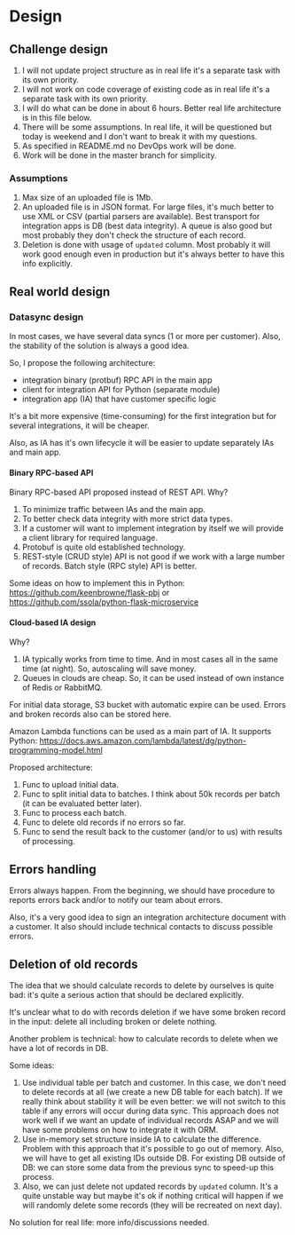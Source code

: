 # Design

## Challenge design

1. I will not update project structure
as in real life it's a separate task with its own priority.
2. I will not work on code coverage of existing code
as in real life it's a separate task with its own priority.
3. I will do what can be done in about 6 hours.
Better real life architecture is in this file below.
4. There will be some assumptions. In real life, it will
be questioned but today is weekend and I don't want to
break it with my questions.
5. As specified in README.md no DevOps work will be done.
6. Work will be done in the master branch for simplicity.

### Assumptions

1. Max size of an uploaded file is 1Mb.
2. An uploaded file is in JSON format. For large files, it's much better
to use XML or CSV (partial parsers are available). Best
transport for integration apps is DB (best data integrity).
A queue is also good but most probably
they don't check the structure of each record.
3. Deletion is done with usage of `updated` column. Most
probably it will work good enough even in production
but it's always better to have this info explicitly.


## Real world design

### Datasync design

In most cases, we have several data syncs (1 or more per customer).
Also, the stability of the solution is always a good idea.

So, I propose the following architecture:
- integration binary (protbuf) RPC API in the main app
- client for integration API for Python (separate module)
- integration app (IA) that have customer specific logic

It's a bit more expensive (time-consuming) for the first integration
but for several integrations, it will be cheaper.

Also, as IA has it's own lifecycle it will be easier
to update separately IAs and main app.

#### Binary RPC-based API

Binary RPC-based API proposed instead of REST API. Why?
1. To minimize traffic between IAs and the main app.
2. To better check data integrity with more strict data types.
3. If a customer will want to implement integration by itself
we will provide a client library for required language.
4. Protobuf is quite old established technology.
5. REST-style (CRUD style) API is not good if we work with a large number of records. Batch style (RPC style) API is better.

Some ideas on how to implement this in Python: https://github.com/keenbrowne/flask-pbj
or https://github.com/ssola/python-flask-microservice


#### Cloud-based IA design

Why?
1. IA typically works from time to time. And in most cases
all in the same time (at night). So, autoscaling will
save money.
2. Queues in clouds are cheap. So, it can be used instead
of own instance of Redis or RabbitMQ.

For initial data storage, S3 bucket with automatic expire
can be used. Errors and broken records also can be stored
here.

Amazon Lambda functions can be used as a main part of IA.
It supports Python: https://docs.aws.amazon.com/lambda/latest/dg/python-programming-model.html

Proposed architecture:
1. Func to upload initial data.
2. Func to split initial data to batches. I think about 50k
records per batch (it can be evaluated better later).
3. Func to process each batch.
4. Func to delete old records if no errors so far.
5. Func to send the result back to the customer (and/or to us)
with results of processing.


## Errors handling

Errors always happen. From the beginning, we should have
procedure to reports errors back and/or to notify our team
about errors.

Also, it's a very good idea to sign an integration architecture
document with a customer. It also should include technical
contacts to discuss possible errors.


## Deletion of old records

The idea that we should calculate records to delete by ourselves
is quite bad: it's quite a serious action that should be declared
explicitly.

It's unclear what to do with records deletion if we have some
broken record in the input: delete all including broken or
delete nothing.

Another problem is technical: how to calculate records to delete
when we have a lot of records in DB.

Some ideas:
1. Use individual table per batch and customer. In this case, we don't need to delete records at all (we create a new DB table
for each batch). If we really think about stability it will
be even better: we will not switch to this table if any errors
will occur during data sync. This approach does not work well
if we want an update of individual records ASAP and we will have
some problems on how to integrate it with ORM.
2. Use in-memory set structure inside IA to calculate the difference.
Problem with this approach that it's possible to go out of memory.
Also, we will have to get all existing IDs outside DB.
For existing DB outside of DB: we can store some data from the previous sync to speed-up this process.
3. Also, we can just delete not updated records by `updated` column.
It's a quite unstable way but maybe it's ok if nothing critical
will happen if we will randomly delete some records (they will
be recreated on next day).

No solution for real life: more info/discussions needed.
